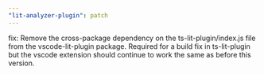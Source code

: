 ```yaml
---
"lit-analyzer-plugin": patch
---
```


fix: Remove the cross-package dependency on the ts-lit-plugin/index.js file from the vscode-lit-plugin package. Required for a build fix in ts-lit-plugin but the vscode extension should continue to work the same as before this version.
